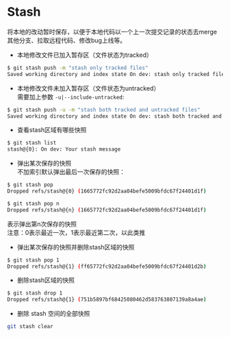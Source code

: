 # Stash

将本地的改动暂时保存，以便于本地代码以一个上一次提交记录的状态去merge其他分支、拉取远程代码、修改bug上线等。

- 本地修改文件已加入暂存区（文件状态为tracked）
  
```bash
$ git stash push -m "stash only tracked files"
Saved working directory and index state On dev: stash only tracked files
```
  
- 本地修改文件未加入暂存区（文件状态为untracked）  
需要加上参数 `-u|--include-untracked`:

```bash
$ git stash push -u -m "stash both tracked and untracked files"
Saved working directory and index state On dev: stash both tracked and untracked files
```
  
- 查看stash区域有哪些快照

```bash
$ git stash list
stash@{0}: On dev: Your stash message
```

- 弹出某次保存的快照  
不加索引默认弹出最后一次保存的快照：

```bash
$ git stash pop
Dropped refs/stash@{0} (1665772fc92d2aa04befe5009bfdc67f24401d1f)
```

```bash
$ git stash pop n
Dropped refs/stash@{n} (1665772fc92d2aa04befe5009bfdc67f24401d1f)
```

表示弹出第n次保存的快照  
注意：0表示最近一次，1表示最近第二次，以此类推

- 弹出某次保存的快照并删除stash区域的快照

```bash
$ git stash pop 1
Dropped refs/stash@{1} (ff65772fc92d2aa04befe5009bfdc67f24401d2b)
```
  
- 删除stash区域的快照

```bash
$ git stash drop 1
Dropped refs/stash@{1} (751b5897bf68425080462d583763807139a8a4ae)
```
  
- 删除 stash 空间的全部快照

```bash
git stash clear
```
